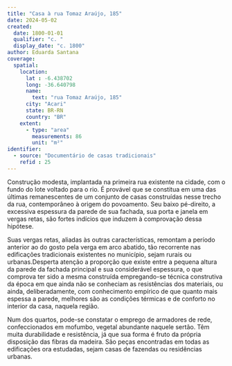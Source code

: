 ```yaml
---
title: "Casa à rua Tomaz Araújo, 185"
date: 2024-05-02
created:
  date: 1800-01-01
  qualifier: "c. "
  display_date: "c. 1800"
author: Eduarda Santana
coverage:
  spatial:
    location:
      lat : -6.438702
      long: -36.640798
      name: 
        text: "rua Tomaz Araújo, 185"
      city: "Acari"
      state: BR-RN
      country: "BR"
    extent:
      - type: "area"
        measurements: 86
        unit: "m²"
identifier:
  - source: "Documentário de casas tradicionais"
    refid : 25
---
```


Construção modesta, implantada na primeira rua existente na cidade, com o fundo do lote voltado para o rio. É provável que se constitua em uma das últimas remanescentes de um conjunto de casas construídas nesse trecho da rua, contemporâneo à origem do povoamento. Seu baixo pé-direito, a excessiva espessura da parede de sua fachada, sua porta e janela em vergas retas, são fortes indícios que induzem à comprovação dessa hipótese. 

Suas vergas retas, aliadas às outras características, remontam a período anterior ao do gosto pela verga em arco abatido, tão recorrente nas edificações tradicionais existentes no município, sejam rurais ou urbanas.Desperta atenção a proporção que existe entre a pequena altura da parede da fachada principal e sua considerável espessura, o que comprova ter sido a mesma construída empregando-se técnica construtiva da época em que ainda não se conheciam as resistências dos materiais, ou ainda, deliberadamente, com conhecimento empírico de que quanto mais espessa a parede, melhores são as condições térmicas e de conforto no interior da casa, naquela região.

Num dos quartos, pode-se constatar o emprego de armadores de rede, confeccionados em mofumbo, vegetal abundante naquele sertão. Têm muita durabilidade e resistência, já que sua forma é fruto da própria disposição das fibras da madeira. São peças encontradas em todas as edificações ora estudadas, sejam casas de fazendas ou residências urbanas.
